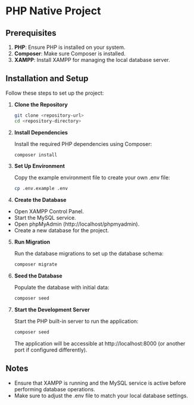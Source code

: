 # PHP Native Project

## Prerequisites

1. **PHP**: Ensure PHP is installed on your system.
2. **Composer**: Make sure Composer is installed.
3. **XAMPP**: Install XAMPP for managing the local database server.

## Installation and Setup

Follow these steps to set up the project:

1. **Clone the Repository**

   ```bash
   git clone <repository-url>
   cd <repository-directory>

   ```

2. **Install Dependencies**

   Install the required PHP dependencies using Composer:

   ```bash
   composer install
   ```

3. **Set Up Environment**

   Copy the example environment file to create your own .env file:

   ```bash
   cp .env.example .env
   ```

4. **Create the Database**

- Open XAMPP Control Panel.
- Start the MySQL service.
- Open phpMyAdmin (http://localhost/phpmyadmin).
- Create a new database for the project.

5. **Run Migration**

   Run the database migrations to set up the database schema:

   ```bash
   composer migrate
   ```

6. **Seed the Database**

   Populate the database with initial data:

   ```bash
   composer seed
   ```

7. **Start the Development Server**

   Start the PHP built-in server to run the application:

   ```bash
   composer seed
   ```

   The application will be accessible at http://localhost:8000 (or another port if configured differently).

## Notes

- Ensure that XAMPP is running and the MySQL service is active before performing database operations.
- Make sure to adjust the .env file to match your local database settings.
